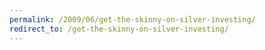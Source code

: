 ```yaml
---
permalink: /2009/06/get-the-skinny-on-silver-investing/
redirect_to: /get-the-skinny-on-silver-investing/
---
```

